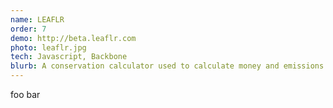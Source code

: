 ```yaml
---
name: LEAFLR
order: 7
demo: http://beta.leaflr.com
photo: leaflr.jpg
tech: Javascript, Backbone
blurb: A conservation calculator used to calculate money and emissions saved by riding your bike to work instead of driving. We built it in 36 hours for Angelhack Sacramento. It's an older project and a little buggy but I still enjoy the animations and design. We ended up getting 1st place.
---
```

foo bar
